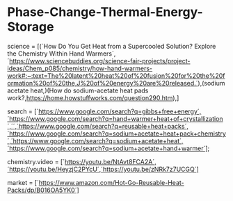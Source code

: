 # Phase-Change-Thermal-Energy-Storage
science = [(´How Do You Get Heat from a Supercooled Solution? Explore the Chemistry Within Hand Warmers´,´https://www.sciencebuddies.org/science-fair-projects/project-ideas/Chem_p085/chemistry/how-hand-warmers-work#:~:text=The%20latent%20heat%20of%20fusion%20for%20the%20formation%20of%20the,J%20of%20energy%20are%20released.´),(sodium acetate heat,)(How do sodium-acetate heat pads work?,https://home.howstuffworks.com/question290.htm),]

search = [´https://www.google.com/search?q=gibbs+free+energy´,´https://www.google.com/search?q=hand+warmer+heat+of+crystallization´,´´,´https://www.google.com/search?q=reusable+heat+packs´,´https://www.google.com/search?q=sodium+acetate+heat+pack+chemistry´,´https://www.google.com/search?q=sodium+acetate+heat´,´https://www.google.com/search?q=sodium+acetate+hand+warmer´];

chemistry.video = [´https://youtu.be/NtAvt8FCA2A´,´https://youtu.be/HeyzjC2PYcU´,´https://youtu.be/zNRk7z7UCGQ´]

market = [´https://www.amazon.com/Hot-Go-Reusable-Heat-Packs/dp/B016OA5YK0´]
